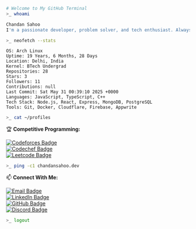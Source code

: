 ```bash
# Welcome to My GitHub Terminal
>_ whoami
```
```bash
Chandan Sahoo
I'm a passionate developer, problem solver, and tech enthusiast. Always exploring, always building.
```
```bash
>_ neofetch --stats
```
```
OS: Arch Linux
Uptime: 19 Years, 6 Months, 28 Days
Location: Delhi, India
Kernel: BTech Undergrad
Repositories: 28
Stars: 3
Followers: 11
Contributions: null
Last Commit: Sat May 31 00:39:10 2025 +0000
Languages: JavaScript, TypeScript, C++
Tech Stack: Node.js, React, Express, MongoDB, PostgreSQL
Tools: Git, Docker, Cloudflare, Firebase, Appwrite
```

```bash
>_ cat ~/profiles
```
🏆 **Competitive Programming:**

[![Codeforces Badge](https://img.shields.io/badge/Codeforces-Realmchan-0088CC?style=for-the-badge&logo=codeforces&logoColor=0088CC)](https://codeforces.com/profile/Realmchan)  
[![Codechef Badge](https://img.shields.io/badge/Codechef-realm-e27a41?style=for-the-badge&logo=codechef&logoColor=e27a41)](https://www.codechef.com/users/realm)  
[![Leetcode Badge](https://img.shields.io/badge/Leetcode-realmchan-FFA500?style=for-the-badge&logo=leetcode&logoColor=FFA500)](https://leetcode.com/realmchan)

```bash
>_ ping -c1 chandansahoo.dev
```
📫 **Connect With Me:**

[![Email Badge](https://img.shields.io/badge/Email-chandansahoo02468%40gmail.com-red?style=for-the-badge&logo=gmail&logoColor=red)](mailto:chandansahoo02468@gmail.com)  
[![LinkedIn Badge](https://img.shields.io/badge/LinkedIn-chandansahoo--cs-blue?style=for-the-badge&logo=linkedin&logoColor=blue)](https://linkedin.com/in/chandansahoo-cs)  
[![GitHub Badge](https://img.shields.io/badge/GitHub-chandanSahoo--cs-4C1D4A?style=for-the-badge&logo=github&logoColor=4C1D4A)](https://github.com/chandanSahoo-cs)  
[![Discord Badge](https://img.shields.io/badge/Discord-chandansahoo-7289DA?style=for-the-badge&logo=discord&logoColor=7289DA)](https://discord.com/users/chandansahoo)

```bash
>_ logout
```

